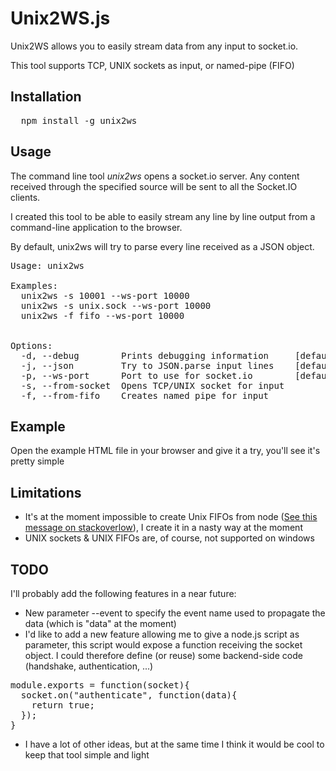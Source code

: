 Unix2WS.js
==========

Unix2WS allows you to easily stream data from any input to socket.io.

This tool supports TCP, UNIX sockets as input, or named-pipe (FIFO)

## Installation

<pre>
  npm install -g unix2ws
</pre>

## Usage

The command line tool _unix2ws_ opens a socket.io server. Any content received through the specified source will be sent to all the Socket.IO clients.

I created this tool to be able to easily stream any line by line output from a command-line application to the browser.

By default, unix2ws will try to parse every line received as a JSON object.

<pre>
Usage: unix2ws

Examples:
  unix2ws -s 10001 --ws-port 10000
  unix2ws -s unix.sock --ws-port 10000
  unix2ws -f fifo --ws-port 10000


Options:
  -d, --debug        Prints debugging information     [default: false]
  -j, --json         Try to JSON.parse input lines    [default: true]
  -p, --ws-port      Port to use for socket.io        [default: 10000]
  -s, --from-socket  Opens TCP/UNIX socket for input
  -f, --from-fifo    Creates named pipe for input
</pre>

## Example

Open the example HTML file in your browser and give it a try, you'll see it's pretty simple

## Limitations

* It's at the moment impossible to create Unix FIFOs from node ([See this message on stackoverlow](http://stackoverflow.com/a/18226566)), I create it in a nasty way at the moment
* UNIX sockets & UNIX FIFOs are, of course, not supported on windows

## TODO

I'll probably add the following features in a near future:

* New parameter --event to specify the event name used to propagate the data (which is "data" at the moment)
* I'd like to add a new feature allowing me to give a node.js script as parameter, this script would expose a function receiving the socket object. I could therefore define (or reuse) some backend-side code (handshake, authentication, ...)

<pre>
module.exports = function(socket){
  socket.on("authenticate", function(data){
    return true;
  });
}
</pre>

* I have a lot of other ideas, but at the same time I think it would be cool to keep that tool simple and light
